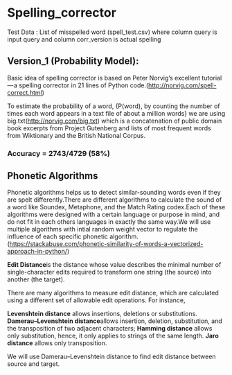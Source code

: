 # Spelling_corrector

Test Data : List of misspelled word (spell_test.csv) where column query is input query and column corr_version is actual spelling

## Version_1 (Probability Model):

Basic idea of spelling corrector is based on Peter Norvig’s excellent tutorial — a spelling corrector in 21 lines of Python code.(http://norvig.com/spell-correct.html)

To estimate the probability of a word, {P(word), by counting the number of times each word appears in a text file of about a million words} we are using big.txt(http://norvig.com/big.txt) which is a concatenation of public domain book excerpts from Project Gutenberg and lists of most frequent words from Wiktionary and the British National Corpus.

### Accuracy = 2743/4729 (58%)

## Phonetic Algorithms

Phonetic algorithms helps us to detect similar-sounding words even if they are spelt differently.There are different algorithms to calculate the sound of a word like Soundex, Metaphone, and the Match Rating codex.Each of these algorithms were designed with a certain language or purpose in mind, and do not fit in each others languages in exactly the same way.We will use multiple algorithms with intial random weight vector to regulate the influence of each specific phonetic algorithm.(https://stackabuse.com/phonetic-similarity-of-words-a-vectorized-approach-in-python/)

**Edit Distance**is the distance whose value describes the minimal number of single-character edits required to transform one string (the source) into another (the target).

There are many algorithms to measure edit distance, which are calculated using a different set of allowable edit operations. For instance,

**Levenshtein distance** allows insertions, deletions or substitutions.
**Damerau–Levenshtein distance**allows insertion, deletion, substitution, and the transposition of two adjacent characters;
**Hamming distance** allows only substitution, hence, it only applies to strings of the same length.
**Jaro distance** allows only transposition.

We will use Damerau–Levenshtein distance to find edit distance between source and target.
 
